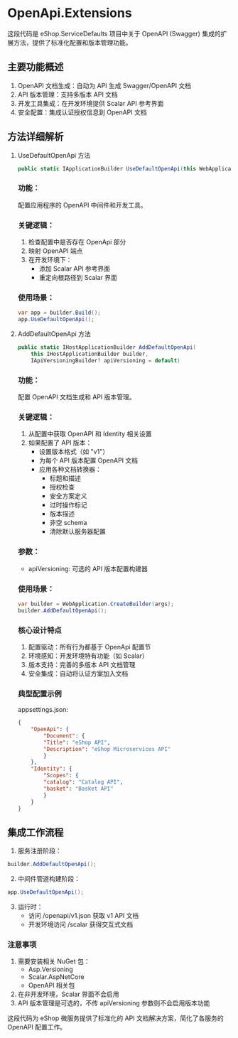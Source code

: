 # OpenApi.Extensions

这段代码是 eShop.ServiceDefaults 项目中关于 OpenAPI (Swagger) 集成的扩展方法，提供了标准化配置和版本管理功能。

## 主要功能概述
1. OpenAPI 文档生成：自动为 API 生成 Swagger/OpenAPI 文档
2. API 版本管理：支持多版本 API 文档
3. 开发工具集成：在开发环境提供 Scalar API 参考界面
4. 安全配置：集成认证授权信息到 OpenAPI 文档

## 方法详细解析

1. UseDefaultOpenApi 方法
    ```csharp
    public static IApplicationBuilder UseDefaultOpenApi(this WebApplication app)
    ```
    ### 功能：
    配置应用程序的 OpenAPI 中间件和开发工具。

    ### 关键逻辑：
    1. 检查配置中是否存在 OpenApi 部分
    2. 映射 OpenAPI 端点
    3. 在开发环境下：
        - 添加 Scalar API 参考界面
        - 重定向根路径到 Scalar 界面

    ### 使用场景：
    ```csharp
    var app = builder.Build();
    app.UseDefaultOpenApi();
    ```

2. AddDefaultOpenApi 方法
    ```csharp
    public static IHostApplicationBuilder AddDefaultOpenApi(
        this IHostApplicationBuilder builder,
        IApiVersioningBuilder? apiVersioning = default)
    ```
    ### 功能：
    配置 OpenAPI 文档生成和 API 版本管理。

    ### 关键逻辑：
    1. 从配置中获取 OpenAPI 和 Identity 相关设置
    2. 如果配置了 API 版本：
        - 设置版本格式（如 "v1"）
        - 为每个 API 版本配置 OpenAPI 文档
        - 应用各种文档转换器：
            - 标题和描述
            - 授权检查
            - 安全方案定义
            - 过时操作标记
            - 版本描述
            - 非空 schema
            - 清除默认服务器配置
    ### 参数：
    - apiVersioning: 可选的 API 版本配置构建器

    ### 使用场景：
    ```csharp
    var builder = WebApplication.CreateBuilder(args);
    builder.AddDefaultOpenApi();
    ```

    ### 核心设计特点
    1. 配置驱动：所有行为都基于 OpenApi 配置节
    2. 环境感知：开发环境特有功能（如 Scalar）
    3. 版本支持：完善的多版本 API 文档管理
    4. 安全集成：自动将认证方案加入文档

    ### 典型配置示例
    appsettings.json:
    ```json
    {
        "OpenApi": {
            "Document": {
            "Title": "eShop API",
            "Description": "eShop Microservices API"
            }
        },
        "Identity": {
            "Scopes": {
            "catalog": "Catalog API",
            "basket": "Basket API"
            }
        }
    }
    ```

## 集成工作流程
1. 服务注册阶段：
```csharp
builder.AddDefaultOpenApi();
```
2. 中间件管道构建阶段：
```csharp
app.UseDefaultOpenApi();
```
3. 运行时：
    - 访问 /openapi/v1.json 获取 v1 API 文档
    - 开发环境访问 /scalar 获得交互式文档

### 注意事项
1. 需要安装相关 NuGet 包：
    - Asp.Versioning
    - Scalar.AspNetCore
    - OpenAPI 相关包
2. 在非开发环境，Scalar 界面不会启用
3. API 版本管理是可选的，不传 apiVersioning 参数则不会启用版本功能

这段代码为 eShop 微服务提供了标准化的 API 文档解决方案，简化了各服务的 OpenAPI 配置工作。
